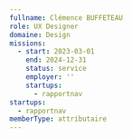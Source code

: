 ```yaml
---
fullname: Clémence BUFFETEAU
role: UX Designer
domaine: Design
missions:
  - start: 2023-03-01
    end: 2024-12-31
    status: service
    employer: ''
    startups:
      - rapportnav
startups:
  - rapportnav
memberType: attributaire
---
```

